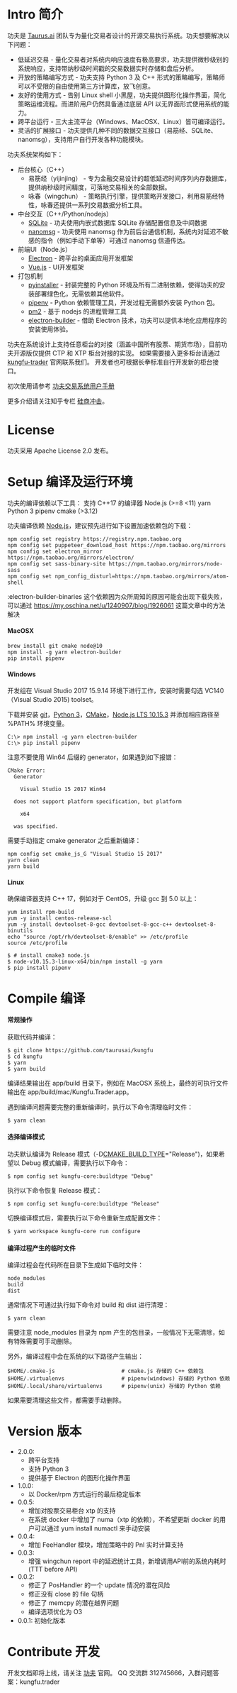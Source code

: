 # Intro 简介

功夫是 [Taurus.ai](https://www.kungfu-trader.com) 团队专为量化交易者设计的开源交易执行系统。功夫想要解决以下问题：
* 低延迟交易 - 量化交易者对系统内响应速度有极高要求，功夫提供微秒级别的系统响应，支持带纳秒级时间戳的交易数据实时存储和盘后分析。
* 开放的策略编写方式 - 功夫支持 Python 3 及 C++ 形式的策略编写，策略师可以不受限的自由使用第三方计算库，放飞创意。
* 友好的使用方式 - 告别 Linux shell 小黑屋，功夫提供图形化操作界面，简化策略运维流程。而进阶用户仍然具备通过底层 API 以无界面形式使用系统的能力。
* 跨平台运行 - 三大主流平台（Windows、MacOSX、Linux）皆可编译运行。
* 灵活的扩展接口 - 功夫提供几种不同的数据交互接口（易筋经、SQLite、nanomsg），支持用户自行开发各种功能模块。

功夫系统架构如下：
* 后台核心（C++）
  * 易筋经（yijinjing） - 专为金融交易设计的超低延迟时间序列内存数据库，提供纳秒级时间精度，可落地交易相关的全部数据。
  * 咏春（wingchun） - 策略执行引擎，提供策略开发接口，利用易筋经特性，咏春还提供一系列交易数据分析工具。
* 中台交互（C++/Python/nodejs）
  * [SQLite](https://www.sqlite.org/index.html) - 功夫使用内嵌式数据库 SQLite 存储配置信息及中间数据
  * [nanomsg](https://nanomsg.org) - 功夫使用 nanomsg 作为前后台通信机制，系统内对延迟不敏感的指令（例如手动下单等）可通过 nanomsg 信道传达。
* 前端UI（Node.js）
  * [Electron](https://electronjs.org) - 跨平台的桌面应用开发框架
  * [Vue.js](https://vuejs.org) - UI开发框架
* 打包机制
  * [pyinstaller](https://pyinstaller.readthedocs.io/en/stable/) - 封装完整的 Python 环境及所有二进制依赖，使得功夫的安装部署绿色化，无需依赖其他软件。
  * [pipenv](https://pipenv.readthedocs.io) - Python 依赖管理工具，开发过程无需额外安装 Python 包。
  * [pm2](https://pm2.io) - 基于 nodejs 的进程管理工具
  * [electron-builder](https://www.electron.build) - 借助 Electron 技术，功夫可以提供本地化应用程序的安装使用体验。

功夫在系统设计上支持任意柜台的对接（涵盖中国所有股票、期货市场），目前功夫开源版仅提供 CTP 和 XTP 柜台对接的实现。
如果需要接入更多柜台请通过 [kungfu-trader](https://www.kungfu-trader.com) 官网联系我们。
开发者也可根据长拳标准自行开发新的柜台接口。

初次使用请参考 [功夫交易系统用户手册](https://www.kungfu-trader.com/manual/)

更多介绍请关注知乎专栏 [硅商冲击](https://zhuanlan.zhihu.com/silicontrader)。

# License

功夫采用 Apache License 2.0 发布。

# Setup 编译及运行环境

功夫的编译依赖以下工具：
支持 C++17 的编译器
Node.js (>=8 <11)
yarn
Python 3
pipenv
cmake (>3.12)

功夫编译依赖 [Node.js](https://nodejs.org)，建议预先进行如下设置加速依赖包的下载：
```
npm config set registry https://registry.npm.taobao.org
npm config set puppeteer_download_host https://npm.taobao.org/mirrors
npm config set electron_mirror https://npm.taobao.org/mirrors/electron/
npm config set sass-binary-site https://npm.taobao.org/mirrors/node-sass
npm config set npm_config_disturl=https://npm.taobao.org/mirrors/atom-shell
```

:electron-builder-binaries 这个依赖因为众所周知的原因可能会出现下载失败，可以通过 https://my.oschina.net/u/1240907/blog/1926061 这篇文章中的方法解决

#### MacOSX

```
brew install git cmake node@10
npm install -g yarn electron-builder
pip install pipenv
```

#### Windows

开发组在 Visual Studio 2017 15.9.14 环境下进行工作，安装时需要勾选 VC140（Visual Studio 2015) toolset。

下载并安装 [git](https://git-scm.com/download/win)，[Python 3](https://www.python.org/downloads/windows/)，[CMake](https://cmake.org/install/)，[Node.js LTS 10.15.3](https://nodejs.org/en/download/) 并添加相应路径至 %PATH% 环境变量。

```
C:\> npm install -g yarn electron-builder
C:\> pip install pipenv
```

注意不要使用 Win64 后缀的 generator，如果遇到如下报错：

```
CMake Error:
  Generator

    Visual Studio 15 2017 Win64

  does not support platform specification, but platform

    x64

  was specified.
```

需要手动指定 cmake generator 之后重新编译：

```
npm config set cmake_js_G "Visual Studio 15 2017"
yarn clean
yarn build
```

#### Linux

确保编译器支持 C++ 17，例如对于 CentOS，升级 gcc 到 5.0 以上：

```
yum install rpm-build
yum -y install centos-release-scl
yum -y install devtoolset-8-gcc devtoolset-8-gcc-c++ devtoolset-8-binutils
echo "source /opt/rh/devtoolset-8/enable" >> /etc/profile
source /etc/profile
```

```
$ # install cmake3 node.js
$ node-v10.15.3-linux-x64/bin/npm install -g yarn
$ pip install pipenv
```

# Compile 编译

#### 常规操作

获取代码并编译：
```
$ git clone https://github.com/taurusai/kungfu
$ cd kungfu
$ yarn
$ yarn build
```

编译结果输出在 app/build 目录下，例如在 MacOSX 系统上，最终的可执行文件输出在 app/build/mac/Kungfu.Trader.app。

遇到编译问题需要完整的重新编译时，执行以下命令清理临时文件：
```
$ yarn clean
```

#### 选择编译模式

功夫默认编译为 Release 模式（-D[CMAKE_BUILD_TYPE](https://cmake.org/cmake/help/v3.12/variable/CMAKE_BUILD_TYPE.html)="Release")，如果希望以 Debug 模式编译，需要执行以下命令：
```
$ npm config set kungfu-core:buildtype "Debug"
```

执行以下命令恢复 Release 模式：
```
$ npm config set kungfu-core:buildtype "Release"
```

切换编译模式后，需要执行以下命令重新生成配置文件：
```
$ yarn workspace kungfu-core run configure
```


#### 编译过程产生的临时文件

编译过程会在代码所在目录下生成如下临时文件：
```
node_modules
build
dist
```
通常情况下可通过执行如下命令对 build 和 dist 进行清理：
```
$ yarn clean
```
需要注意 node_modules 目录为 npm 产生的包目录，一般情况下无需清除，如有特殊需要可手动删除。

另外，编译过程中会在系统的以下路径产生输出：
```
$HOME/.cmake-js                     # cmake.js 存储的 C++ 依赖包
$HOME/.virtualenvs                  # pipenv(windows) 存储的 Python 依赖
$HOME/.local/share/virtualenvs      # pipenv(unix) 存储的 Python 依赖
```
如果需要清理这些文件，都需要手动删除。


# Version 版本

* 2.0.0:
    * 跨平台支持
    * 支持 Python 3
    * 提供基于 Electron 的图形化操作界面
* 1.0.0:
    * 以 Docker/rpm 方式运行的最后稳定版本
* 0.0.5:
    * 增加对股票交易柜台 xtp 的支持
    * 在系统 docker 中增加了 numa（xtp 的依赖），不希望更新 docker 的用户可以通过 yum install numactl 来手动安装
* 0.0.4:
    * 增加 FeeHandler 模块，增加策略中的 Pnl 实时计算支持
* 0.0.3:
    * 增强 wingchun report 中的延迟统计工具，新增调用API前的系统内耗时 (TTT before API)
* 0.0.2:
    * 修正了 PosHandler 的一个 update 情况的潜在风险
    * 修正没有 close 的 file 句柄
    * 修正了 memcpy 的潜在越界问题
    * 编译选项优化为 O3
* 0.0.1:
    初始化版本

# Contribute 开发

开发文档即将上线，请关注 [功夫](https://www.kungfu-trader.com) 官网。
QQ 交流群 312745666，入群问题答案：kungfu.trader
